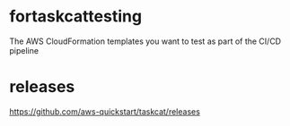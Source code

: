 # fortaskcattesting
The AWS CloudFormation templates you want to test as part of the CI/CD pipeline



# releases

https://github.com/aws-quickstart/taskcat/releases
